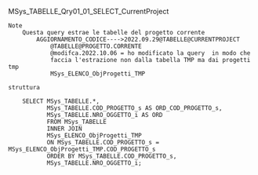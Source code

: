 MSys_TABELLE_Qry01_01_SELECT_CurrentProject

    Note
        Questa query estrae le tabelle del progetto corrente 
            AGGIORNAMENTO_CODICE---->2022.09.29@TABELLE@CURRENTPROJECT
                @TABELLE@PROGETTO.CORRENTE
                @modifca.2022.10.06 = ho modificato la query  in modo che
                faccia l'estrazione non dalla tabella TMP ma dai progetti tmp
                MSys_ELENCO_ObjProgetti_TMP
    
    struttura

        SELECT MSys_TABELLE.*, 
               MSys_TABELLE.COD_PROGETTO_s AS ORD_COD_PROGETTO_s, 
               MSys_TABELLE.NRO_OGGETTO_i AS ORD
               FROM MSys_TABELLE 
               INNER JOIN 
               MSys_ELENCO_ObjProgetti_TMP 
               ON MSys_TABELLE.COD_PROGETTO_s = MSys_ELENCO_ObjProgetti_TMP.COD_PROGETTO_s
               ORDER BY MSys_TABELLE.COD_PROGETTO_s, 
               MSys_TABELLE.NRO_OGGETTO_i;
